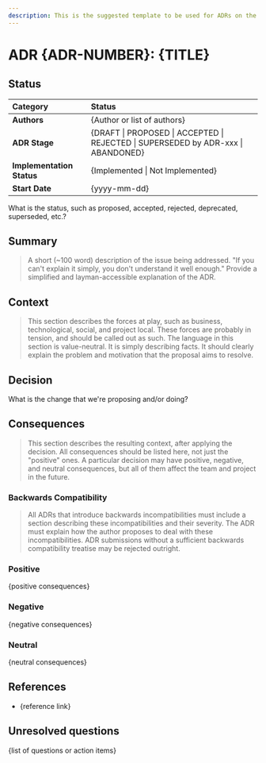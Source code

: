 ```yaml
---
description: This is the suggested template to be used for ADRs on the cheqd-node project.
---
```


# ADR {ADR-NUMBER}: {TITLE}

## Status

| Category | Status |
| :--- | :--- |
| **Authors** | {Author or list of authors} |
| **ADR Stage** | {DRAFT \| PROPOSED \| ACCEPTED \| REJECTED \| SUPERSEDED by ADR-xxx \| ABANDONED} |
| **Implementation Status** | {Implemented \| Not Implemented} |
| **Start Date** | {yyyy-mm-dd} |

What is the status, such as proposed, accepted, rejected, deprecated, superseded, etc.?

## Summary

> A short \(~100 word\) description of the issue being addressed. "If you can't explain it simply, you don't understand it well enough." Provide a simplified and layman-accessible explanation of the ADR.

## Context

> This section describes the forces at play, such as business, technological, social, and project local. These forces are probably in tension, and should be called out as such. The language in this section is value-neutral. It is simply describing facts. It should clearly explain the problem and motivation that the proposal aims to resolve.

## Decision

What is the change that we're proposing and/or doing?

## Consequences

> This section describes the resulting context, after applying the decision. All consequences should be listed here, not just the "positive" ones. A particular decision may have positive, negative, and neutral consequences, but all of them affect the team and project in the future.

### Backwards Compatibility

> All ADRs that introduce backwards incompatibilities must include a section describing these incompatibilities and their severity. The ADR must explain how the author proposes to deal with these incompatibilities. ADR submissions without a sufficient backwards compatibility treatise may be rejected outright.

### Positive

{positive consequences}

### Negative

{negative consequences}

### Neutral

{neutral consequences}

## References

* {reference link}

## Unresolved questions

{list of questions or action items}
